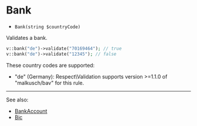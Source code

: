 # Bank

- `Bank(string $countryCode)`

Validates a bank.

```php
v::bank("de")->validate("70169464"); // true
v::bank("de")->validate("12345"); // false
```

These country codes are supported:

 * "de" (Germany): Respect\Validation supports version >=1.1.0 of "malkusch/bav" for this rule.

***
See also:

  * [BankAccount](BankAccount.md)
  * [Bic](Bic.md)
